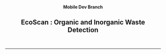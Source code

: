 <!-- PROJECT LOGO -->
<div align="center">

#### Mobile Dev Branch
## EcoScan : Organic and Inorganic Waste Detection

</div>
<br><hr><br>
